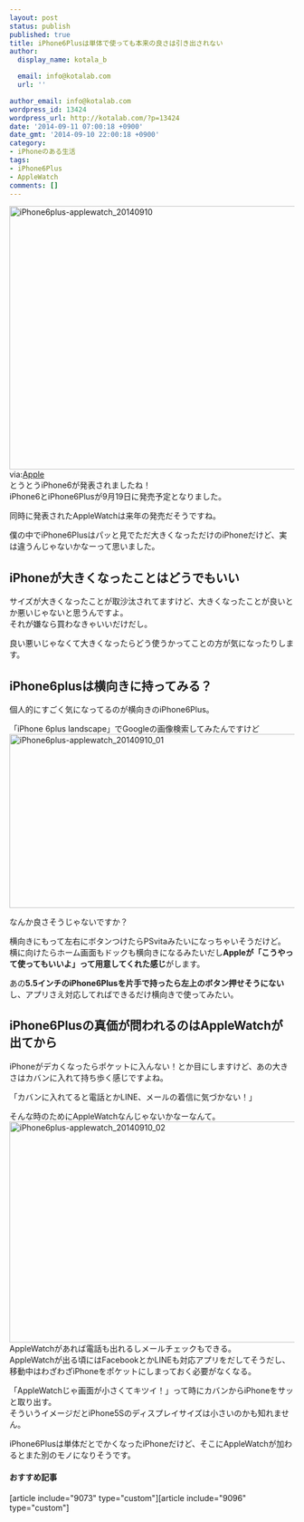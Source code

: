 ```yaml
---
layout: post
status: publish
published: true
title: iPhone6Plusは単体で使っても本来の良さは引き出されない
author:
  display_name: kotala_b

  email: info@kotalab.com
  url: ''

author_email: info@kotalab.com
wordpress_id: 13424
wordpress_url: http://kotalab.com/?p=13424
date: '2014-09-11 07:00:18 +0900'
date_gmt: '2014-09-10 22:00:18 +0900'
category:
- iPhoneのある生活
tags:
- iPhone6Plus
- AppleWatch
comments: []
---
```

<p><img src="http://kotalab.com/wp-content/uploads/iPhone6plus-applewatch_20140910-780x465.png" alt="iPhone6plus-applewatch_20140910" width="780" height="465" class="aligncenter size-large wp-image-13426" /><br />
via:<a href="http://www.apple.com/" target="_blank">Apple</a><br />
とうとうiPhone6が発表されましたね！<br />
iPhone6とiPhone6Plusが9月19日に発売予定となりました。</p>
<p>同時に発表されたAppleWatchは来年の発売だそうですね。</p>
<p>僕の中でiPhone6Plusはパッと見でただ大きくなっただけのiPhoneだけど、実は違うんじゃないかなーって思いました。<br />
<!--more--></p>
<h2>iPhoneが大きくなったことはどうでもいい</h2>
<p>サイズが大きくなったことが取沙汰されてますけど、大きくなったことが良いとか悪いじゃないと思うんですよ。<br />
それが嫌なら買わなきゃいいだけだし。</p>
<p>良い悪いじゃなくて大きくなったらどう使うかってことの方が気になったりします。</p>
<h2>iPhone6plusは横向きに持ってみる？</h2>
<p>個人的にすごく気になってるのが横向きのiPhone6Plus。</p>
<p>「iPhone 6plus landscape」でGoogleの画像検索してみたんですけど<br />
<img src="http://kotalab.com/wp-content/uploads/iPhone6plus-applewatch_20140910_01-780x307.png" alt="iPhone6plus-applewatch_20140910_01" width="780" height="307" class="aligncenter size-large wp-image-13427" /></p>
<p>なんか良さそうじゃないですか？</p>
<p>横向きにもって左右にボタンつけたらPSvitaみたいになっちゃいそうだけど。<br />
横に向けたらホーム画面もドックも横向きになるみたいだし<strong>Appleが「こうやって使ってもいいよ」って用意してくれた感じ</strong>がします。</p>
<p>あの<strong>5.5インチのiPhone6Plusを片手で持ったら左上のボタン押せそうにない</strong>し、アプリさえ対応してればできるだけ横向きで使ってみたい。</p>
<h2>iPhone6Plusの真価が問われるのはAppleWatchが出てから</h2>
<p>iPhoneがデカくなったらポケットに入んない！とか目にしますけど、あの大きさはカバンに入れて持ち歩く感じですよね。</p>
<p>「カバンに入れてると電話とかLINE、メールの着信に気づかない！」</p>
<p>そんな時のためにAppleWatchなんじゃないかなーなんて。<br />
<img src="http://kotalab.com/wp-content/uploads/iPhone6plus-applewatch_20140910_02-780x390.png" alt="iPhone6plus-applewatch_20140910_02" width="780" height="390" class="aligncenter size-large wp-image-13428" /><br />
AppleWatchがあれば電話も出れるしメールチェックもできる。<br />
AppleWatchが出る頃にはFacebookとかLINEも対応アプリをだしてそうだし、移動中はわざわざiPhoneをポケットにしまっておく必要がなくなる。</p>
<p>「AppleWatchじゃ画面が小さくてキツイ！」って時にカバンからiPhoneをサッと取り出す。<br />
そういうイメージだとiPhone5Sのディスプレイサイズは小さいのかも知れません。</p>
<p>iPhone6Plusは単体だとでかくなったiPhoneだけど、そこにAppleWatchが加わるとまた別のモノになりそうです。</p>
<h4 class="rel">おすすめ記事</h4>
<p>[article include="9073" type="custom"][article include="9096" type="custom"]</p>
